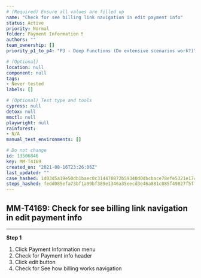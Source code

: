```yaml
---
# (Required) Ensure all values are filled up
name: "Check for see billing link navigation in edit payment info"
status: Active
priority: Normal
folder: Payment Information ❗
authors: ""
team_ownership: []
priority_p1_to_p4: "P3 - Deep Functions (Do extensive scenarios work?)"

# (Optional)
location: null
component: null
tags: 
- Never tested
labels: []

# (Optional) Test type and tools
cypress: null
detox: null
mmctl: null
playwright: null
rainforest: 
- N/A
manual_test_environments: []

# Do not change
id: 13506846
key: MM-T4169
created_on: "2021-08-16T23:26:06Z"
last_updated: ""
case_hashed: 1d03d5a19e50db1baec0c314470872b59340d0dbcbace78efe5321e17cc54c16205692cf0f2dcd65b193f7da23158eb6
steps_hashed: fedd085efa73bf1a99bf389e1346a35eecd3e46a881c085f49827f5ffaee8b7c3aa42aae772409d5bb67395d4a538c2d
---
```


<!-- (Auto-generated) Based on frontmatter's "key" and "name" -->

## MM-T4169: Check for see billing link navigation in edit payment info

---

**Step 1**

1. Click Payment Information menu
2. Check for Payment info header
3. Click edit button
4. Check for See how billing works navigation
